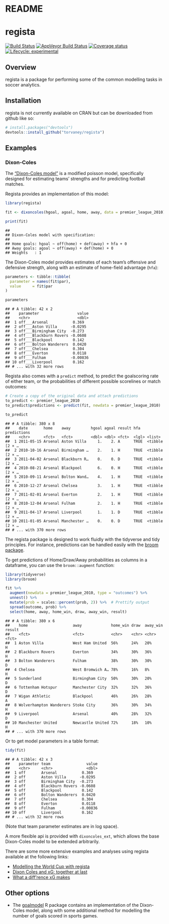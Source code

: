 README
================

<!-- README.md is generated from README.Rmd. Please edit that file -->

# regista

[![Build
Status](https://travis-ci.org/Torvaney/regista.svg?branch=master)](https://travis-ci.org/Torvaney/regista)
[![AppVeyor Build
Status](https://ci.appveyor.com/api/projects/status/github/Torvaney/regista?branch=master&svg=true)](https://ci.appveyor.com/project/Torvaney/regista)
[![Coverage
status](https://codecov.io/gh/Torvaney/regista/branch/master/graph/badge.svg)](https://codecov.io/github/Torvaney/regista?branch=master)
[![Lifecycle:
experimental](https://img.shields.io/badge/lifecycle-experimental-orange.svg)](https://www.tidyverse.org/lifecycle/#experimental)

## Overview

regista is a package for performing some of the common modelling tasks
in soccer analytics.

## Installation

regista is not currently available on CRAN but can be downloaded from
github like so:

``` r
# install.packages("devtools")
devtools::install_github("torvaney/regista")
```

## Examples

### Dixon-Coles

The [“Dixon-Coles
model”](http://web.math.ku.dk/~rolf/teaching/thesis/DixonColes.pdf) is
a modified poisson model, specifically designed for estimating teams’
strengths and for predicting football matches.

Regista provides an implementation of this model:

``` r
library(regista)

fit <- dixoncoles(hgoal, agoal, home, away, data = premier_league_2010)

print(fit)
```

    ## 
    ## Dixon-Coles model with specification:
    ## 
    ## Home goals: hgoal ~ off(home) + def(away) + hfa + 0
    ## Away goals: agoal ~ off(away) + def(home) + 0
    ## Weights   : 1

The Dixon-Coles model provides estimates of each team’s offensive and
defensive strength, along with an estimate of home-field advantage
(`hfa`):

``` r
parameters <- tibble::tibble(
  parameter = names(fit$par),
  value     = fit$par
)

parameters
```

    ## # A tibble: 42 x 2
    ##    parameter                 value
    ##    <chr>                     <dbl>
    ##  1 off___Arsenal           0.369  
    ##  2 off___Aston Villa      -0.0295 
    ##  3 off___Birmingham City  -0.273  
    ##  4 off___Blackburn Rovers -0.0608 
    ##  5 off___Blackpool         0.142  
    ##  6 off___Bolton Wanderers  0.0420 
    ##  7 off___Chelsea           0.304  
    ##  8 off___Everton           0.0118 
    ##  9 off___Fulham           -0.00836
    ## 10 off___Liverpool         0.162  
    ## # ... with 32 more rows

Regista also comes with a `predict` method, to predict the goalscoring
rate of either team, or the probabilities of different possible
scorelines or match outcomes:

``` r
# Create a copy of the original data and attach predictions
to_predict <- premier_league_2010
to_predict$predictions <- predict(fit, newdata = premier_league_2010)

to_predict
```

    ## # A tibble: 380 x 8
    ##    date       home    away         hgoal agoal result hfa   predictions   
    ##    <chr>      <fct>   <fct>        <dbl> <dbl> <fct>  <lgl> <list>        
    ##  1 2011-05-15 Arsenal Aston Villa     1.    2. A      TRUE  <tibble [2 × …
    ##  2 2010-10-16 Arsenal Birmingham …    2.    1. H      TRUE  <tibble [2 × …
    ##  3 2011-04-02 Arsenal Blackburn R…    0.    0. D      TRUE  <tibble [2 × …
    ##  4 2010-08-21 Arsenal Blackpool       6.    0. H      TRUE  <tibble [2 × …
    ##  5 2010-09-11 Arsenal Bolton Wand…    4.    1. H      TRUE  <tibble [2 × …
    ##  6 2010-12-27 Arsenal Chelsea         3.    1. H      TRUE  <tibble [2 × …
    ##  7 2011-02-01 Arsenal Everton         2.    1. H      TRUE  <tibble [2 × …
    ##  8 2010-12-04 Arsenal Fulham          2.    1. H      TRUE  <tibble [2 × …
    ##  9 2011-04-17 Arsenal Liverpool       1.    1. D      TRUE  <tibble [2 × …
    ## 10 2011-01-05 Arsenal Manchester …    0.    0. D      TRUE  <tibble [2 × …
    ## # ... with 370 more rows

The regista package is designed to work fluidly with the tidyverse and
tidy principles. For instance, predictions can be handled easily with
the [broom
package](https://www.tidyverse.org/articles/2018/07/broom-0-5-0/).

To get predictions of Home/Draw/Away probabilities as columns in a
dataframe, you can use the `broom::augment` function:

``` r
library(tidyverse)
library(broom)

fit %>% 
  augment(newdata = premier_league_2010, type = "outcomes") %>% 
  unnest() %>%
  mutate(prob = scales::percent(prob, 2)) %>%  # Prettify output
  spread(outcome, prob) %>% 
  select(home, away, home_win, draw, away_win, result)
```

    ## # A tibble: 380 x 6
    ##    home                    away             home_win draw  away_win result
    ##    <fct>                   <fct>            <chr>    <chr> <chr>    <fct> 
    ##  1 Aston Villa             West Ham United  56%      24%   20%      H     
    ##  2 Blackburn Rovers        Everton          34%      30%   36%      H     
    ##  3 Bolton Wanderers        Fulham           38%      30%   30%      D     
    ##  4 Chelsea                 West Bromwich A… 78%      16%   8%       H     
    ##  5 Sunderland              Birmingham City  50%      30%   20%      D     
    ##  6 Tottenham Hotspur       Manchester City  32%      32%   36%      D     
    ##  7 Wigan Athletic          Blackpool        46%      26%   28%      A     
    ##  8 Wolverhampton Wanderers Stoke City       36%      30%   34%      H     
    ##  9 Liverpool               Arsenal          40%      28%   32%      D     
    ## 10 Manchester United       Newcastle United 72%      18%   10%      H     
    ## # ... with 370 more rows

Or to get model parameters in a table format:

``` r
tidy(fit)
```

    ## # A tibble: 42 x 3
    ##    parameter team                value
    ##    <chr>     <chr>               <dbl>
    ##  1 off       Arsenal           0.369  
    ##  2 off       Aston Villa      -0.0295 
    ##  3 off       Birmingham City  -0.273  
    ##  4 off       Blackburn Rovers -0.0608 
    ##  5 off       Blackpool         0.142  
    ##  6 off       Bolton Wanderers  0.0420 
    ##  7 off       Chelsea           0.304  
    ##  8 off       Everton           0.0118 
    ##  9 off       Fulham           -0.00836
    ## 10 off       Liverpool         0.162  
    ## # ... with 32 more rows

(Note that team parameter estimates are in log space).

A more flexible api is provided with `dixoncoles_ext`, which allows the
base Dixon-Coles model to be extended arbitrarily.

There are some more extensive examples and analyses using regista
available at the following links:

  - [Modelling the World Cup with
    regista](http://www.statsandsnakeoil.com/2018/06/05/modelling-the-world-cup-with-regista/)
  - [Dixon Coles and xG: together at
    last](http://www.statsandsnakeoil.com/2018/06/22/dixon-coles-and-xg-together-at-last/)
  - [What a diff’rence xG
    makes](http://www.statsandsnakeoil.com/2018/07/15/what-a-diff-rence-xg-makes/)

## Other options

  - The [goalmodel](https://github.com/opisthokonta/goalmodel) R package
    contains an implementation of the Dixon-Coles model, along with some
    additional method for modelling the number of goals scored in sports
    games.
